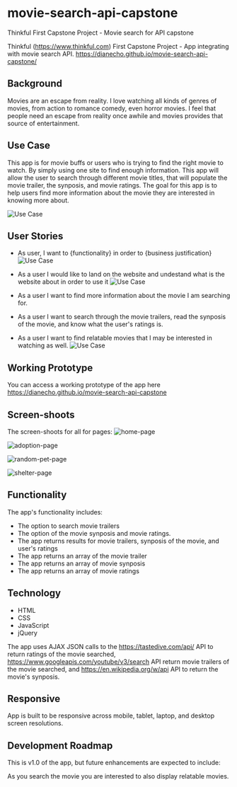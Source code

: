 # movie-search-api-capstone
Thinkful First Capstone Project - Movie search for API capstone

Thinkful (https://www.thinkful.com) First Capstone Project - App integrating with movie search API.
https://dianecho.github.io/movie-search-api-capstone/


## Background
Movies are an escape from reality. I love watching all kinds of genres of movies, from action to romance comedy, even horror movies. I feel that people need an escape from reality once awhile and movies provides that source of entertainment.

## Use Case
This app is for movie buffs or users who is trying to find the right movie to watch. By simply using one site to find enough information. This app will allow the user to search through different movie titles, that will populate the movie trailer, the synposis, and movie ratings. The goal for this app is to help users find more information about the movie they are interested in knowing more about.

![Use Case](https://github.com/bgerardi20/pet-adoption-api-capstone/blob/master/github-images/IMG_1631.jpg)


## User Stories
* As user, I want to {functionality} in order to {business justification}
![Use Case](https://github.com/DianeCho/movie-search-api-capstone/blob/master/github-images/home-screen.JPG)

* As a user I would like to land on the website and undestand what is the website about in order to use it
![Use Case](https://github.com/DianeCho/movie-search-api-capstone/blob/master/github-images/home-screen.JPG)

* As a user I want to find more information about the movie I am searching for.
* As a user I want to search through the movie trailers, read the synposis of the movie, and know what the user's ratings is.
* As a user I want to find relatable movies that I may be interested in watching as well.
![Use Case](https://github.com/DianeCho/movie-search-api-capstone/blob/master/github-images/results-page.JPG)





## Working Prototype

You can access a working prototype of the app here https://dianecho.github.io/movie-search-api-capstone


## Screen-shoots
The screen-shoots for all for pages:
![home-page](https://github.com/bgerardi20/pet-adoption-api-capstone/blob/master/github-images/home-page.png)

![adoption-page](https://github.com/bgerardi20/pet-adoption-api-capstone/blob/master/github-images/adoption-page.png)

![random-pet-page](https://github.com/bgerardi20/pet-adoption-api-capstone/blob/master/github-images/random-pet-page.png)

![shelter-page](https://github.com/bgerardi20/pet-adoption-api-capstone/blob/master/github-images/shelter-page2.png)

## Functionality
The app's functionality includes:
* The option to search movie trailers
* The option of the movie synposis and movie ratings.
* The app returns results for movie trailers, synposis of the movie, and user's ratings
* The app returns an array of the movie trailer
* The app returns an array of movie synposis
* The app returns an array of movie ratings


## Technology
* HTML
* CSS
* JavaScript
* jQuery

The app uses AJAX JSON calls to the https://tastedive.com/api/ API to return ratings of the movie searched, https://www.googleapis.com/youtube/v3/search API return movie trailers of the movie searched, and https://en.wikipedia.org/w/api API to return the movie's synposis.

## Responsive
App is built to be responsive across mobile, tablet, laptop, and desktop screen resolutions.

## Development Roadmap
This is v1.0 of the app, but future enhancements are expected to include:

As you search the movie you are interested to also display relatable movies.


